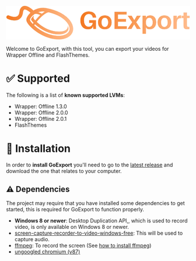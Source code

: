 <p align="center">
  <img src="assets/logo.webp" alt="Logo">
</p>

Welcome to GoExport, with this tool, you can export your videos for Wrapper Offline and FlashThemes.

# ✅ Supported
The following is a list of **known supported LVMs**:
- Wrapper: Offline 1.3.0
- Wrapper: Offline 2.0.0
- Wrapper: Offline 2.0.1
- FlashThemes

# 📂 Installation
In order to **install GoExport** you'll need to go to the [latest release](https://example.com) and download the one that relates to your computer.

## ⚠️ Dependencies
The project may require that you have installed some dependencies to get started, this is required for GoExport to function properly.
- **Windows 8 or newer**: Desktop Duplication API,, which is used to record video, is only available on Windows 8 or newer.
- [screen-capture-recorder-to-video-windows-free](https://github.com/rdp/screen-capture-recorder-to-video-windows-free/releases/latest): This will be used to capture audio.
- [ffmpeg](https://www.gyan.dev/ffmpeg/builds/ffmpeg-git-essentials.7z): To record the screen (See [how to install ffmpeg]())
- [ungoogled chromium (v87)](https://ungoogled-software.github.io/ungoogled-chromium-binaries/releases/windows/64bit/87.0.4280.141-1)
